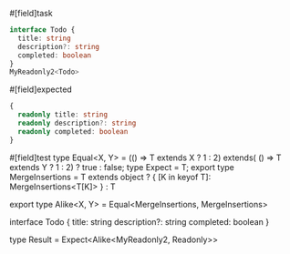 #[field]task
```ts
interface Todo {
  title: string
  description?: string
  completed: boolean
}
MyReadonly2<Todo>
```

#[field]expected
```ts
{
  readonly title: string
  readonly description?: string
  readonly completed: boolean
}
```

#[field]test
type Equal<X, Y> = (<T>() => T extends X ? 1 : 2) extends(
    <T>() => T extends Y ? 1 : 2) ? true : false;
type Expect<T extends true> = T;
export type MergeInsertions<T> =
  T extends object
    ? { [K in keyof T]: MergeInsertions<T[K]> }
    : T

export type Alike<X, Y> = Equal<MergeInsertions<X>, MergeInsertions<Y>>

interface Todo {
  title: string
  description?: string
  completed: boolean
}

type Result = Expect<Alike<MyReadonly2<Todo>, Readonly<Todo>>>